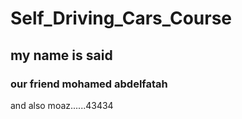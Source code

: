 # Self_Driving_Cars_Course
## my name is said
### our friend mohamed abdelfatah
and also moaz......43434
